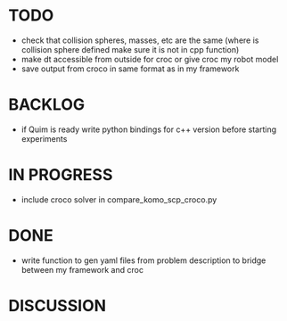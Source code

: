 # TODO
- check that collision spheres, masses, etc are the same (where is collision sphere defined make sure it is not in cpp function)
- make dt accessible from outside for croc or give croc my robot model
- save output from croco in same format as in my framework

# BACKLOG
- if Quim is ready write python bindings for c++ version before starting experiments

# IN PROGRESS
- include croco solver in compare_komo_scp_croco.py

# DONE
- write function to gen yaml files from problem description to bridge between my framework and croc

# DISCUSSION
